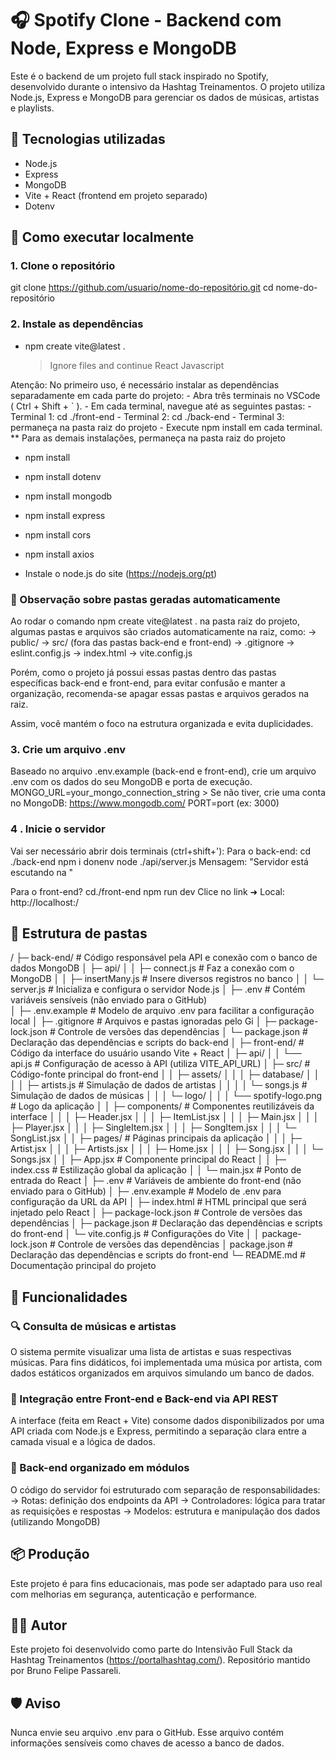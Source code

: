 # 🎧 Spotify Clone - Backend com Node, Express e MongoDB

Este é o backend de um projeto full stack inspirado no Spotify, desenvolvido durante o intensivo da Hashtag Treinamentos. O projeto utiliza Node.js, Express e MongoDB para gerenciar os dados de músicas, artistas e playlists.

## 🔗 Tecnologias utilizadas

- Node.js
- Express
- MongoDB
- Vite + React (frontend em projeto separado)
- Dotenv

## 🚀 Como executar localmente

### 1. Clone o repositório
git clone https://github.com/usuario/nome-do-repositório.git
cd nome-do-repositório

### 2. Instale as dependências
- npm create vite@latest .
    > Ignore files and continue
    > React
    > Javascript


Atenção: No primeiro uso, é necessário instalar as dependências separadamente em cada parte do projeto:
    - Abra três terminais no VSCode ( Ctrl + Shift + ` ).
    - Em cada terminal, navegue até as seguintes pastas:
    - Terminal 1: cd ./front-end
    - Terminal 2: cd ./back-end
    - Terminal 3: permaneça na pasta raiz do projeto
    - Execute npm install em cada terminal.
    ** Para as demais instalações, permaneça na pasta raiz do projeto

- npm install
- npm install dotenv
- npm install mongodb
- npm install express
- npm install cors
- npm install axios

- Instale o node.js do site (https://nodejs.org/pt)

### 🧹 Observação sobre pastas geradas automaticamente
Ao rodar o comando npm create vite@latest . na pasta raiz do projeto, algumas pastas e arquivos são criados automaticamente na raiz, como:
-> public/
-> src/ (fora das pastas back-end e front-end)
-> .gitignore
-> eslint.config.js
-> index.html
-> vite.config.js

Porém, como o projeto já possui essas pastas dentro das pastas específicas back-end e front-end, para evitar confusão e manter a organização, recomenda-se apagar essas pastas e arquivos gerados na raiz.

Assim, você mantém o foco na estrutura organizada e evita duplicidades.

### 3. Crie um arquivo .env
Baseado no arquivo .env.example (back-end e front-end), crie um arquivo .env com os dados do seu MongoDB e porta de execução.
    MONGO_URL=your_mongo_connection_string
        > Se não tiver, crie uma conta no MongoDB: https://www.mongodb.com/
    PORT=port (ex: 3000)

### 4 . Inicie o servidor
Vai ser necessário abrir dois terminais (ctrl+shift+'):
Para o back-end:
    cd ./back-end
    npm i donenv
    node ./api/server.js
Mensagem: "Servidor está escutando na <port>"

Para o front-end?
    cd./front-end
    npm run dev
Clice no link ➜ Local: http://localhost:<port>/
    
## 🧾 Estrutura de pastas
 /
 ├─ back-end/                       # Código responsável pela API e conexão com o banco de dados MongoDB
 │  ├─ api/
 │  │  ├─ connect.js                # Faz a conexão com o MongoDB
 │  │  ├─ insertMany.js             # Insere diversos registros no banco
 │  │  └─ server.js                 # Inicializa e configura o servidor Node.js
 │  ├─ .env                         # Contém variáveis sensíveis (não enviado para o GitHub)     
 │  ├─ .env.example                 # Modelo de arquivo .env para facilitar a configuração local
 │  ├─ .gitignore                   # Arquivos e pastas ignoradas pelo Gi
 │  ├─ package-lock.json            # Controle de versões das dependências
 │  └─ package.json                 # Declaração das dependências e scripts do back-end
 │
 ├─ front-end/                      # Código da interface do usuário usando Vite + React
 │  ├─ api/
 │  │  └── api.js                   # Configuração de acesso à API (utiliza VITE_API_URL)
 │  ├─ src/                         # Código-fonte principal do front-end
 │  │  ├─ assets/
 │  │  │  ├─ database/
 │  │  │  │  ├─ artists.js          # Simulação de dados de artistas
 │  │  │  │  └─ songs.js            # Simulação de dados de músicas
 │  │  │  └─ logo/
 │  │  │     └── spotify-logo.png   # Logo da aplicação
 │  │  ├─ components/               # Componentes reutilizáveis da interface
 │  │  │  ├─ Header.jsx
 │  │  │  ├─ ItemList.jsx
 │  │  │  ├─ Main.jsx
 │  │  │  ├─ Player.jsx
 │  │  │  ├─ SingleItem.jsx
 │  │  │  ├─ SongItem.jsx
 │  │  │  └─ SongList.jsx
 │  │  ├─ pages/                    # Páginas principais da aplicação
 │  │  │  ├─ Artist.jsx
 │  │  │  ├─ Artists.jsx
 │  │  │  ├─ Home.jsx
 │  │  │  ├─ Song.jsx
 │  │  │  └─ Songs.jsx
 │  │  ├─ App.jsx                   # Componente principal do React
 │  │  ├─ index.css                 # Estilização global da aplicação
 │  │  └─ main.jsx                  # Ponto de entrada do React
 │  ├─ .env                         # Variáveis de ambiente do front-end (não enviado para o GitHub)
 │  ├─ .env.example                 # Modelo de .env para configuração da URL da API
 │  ├─ index.html                   # HTML principal que será injetado pelo React
 │  ├─ package-lock.json            # Controle de versões das dependências
 │  ├─ package.json                 # Declaração das dependências e scripts do front-end
 │  └─ vite.config.js               # Configurações do Vite
 │
 │  package-lock.json               # Controle de versões das dependências
 │  package.json                    # Declaração das dependências e scripts do front-end
 └─ README.md                       # Documentação principal do projeto


## 🧠 Funcionalidades

### 🔍 Consulta de músicas e artistas
O sistema permite visualizar uma lista de artistas e suas respectivas músicas. Para fins didáticos, foi implementada uma música por artista, com dados estáticos organizados em arquivos simulando um banco de dados.

### 🔄 Integração entre Front-end e Back-end via API REST
A interface (feita em React + Vite) consome dados disponibilizados por uma API criada com Node.js e Express, permitindo a separação clara entre a camada visual e a lógica de dados.

### 🧱 Back-end organizado em módulos
O código do servidor foi estruturado com separação de responsabilidades:
-> Rotas: definição dos endpoints da API
-> Controladores: lógica para tratar as requisições e respostas
-> Modelos: estrutura e manipulação dos dados (utilizando MongoDB)

## 📦 Produção
Este projeto é para fins educacionais, mas pode ser adaptado para uso real com melhorias em segurança, autenticação e performance.

## 👨‍💻 Autor
Este projeto foi desenvolvido como parte do Intensivão Full Stack da Hashtag Treinamentos (https://portalhashtag.com/). Repositório mantido por Bruno Felipe Passareli.

## 🛡️ Aviso
Nunca envie seu arquivo .env para o GitHub. Esse arquivo contém informações sensíveis como chaves de acesso a banco de dados.
